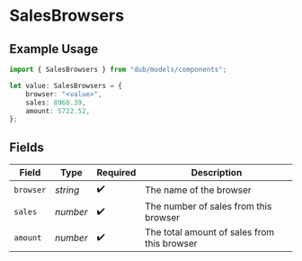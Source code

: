 # SalesBrowsers

## Example Usage

```typescript
import { SalesBrowsers } from "dub/models/components";

let value: SalesBrowsers = {
    browser: "<value>",
    sales: 8960.39,
    amount: 5722.52,
};
```

## Fields

| Field                                       | Type                                        | Required                                    | Description                                 |
| ------------------------------------------- | ------------------------------------------- | ------------------------------------------- | ------------------------------------------- |
| `browser`                                   | *string*                                    | :heavy_check_mark:                          | The name of the browser                     |
| `sales`                                     | *number*                                    | :heavy_check_mark:                          | The number of sales from this browser       |
| `amount`                                    | *number*                                    | :heavy_check_mark:                          | The total amount of sales from this browser |
